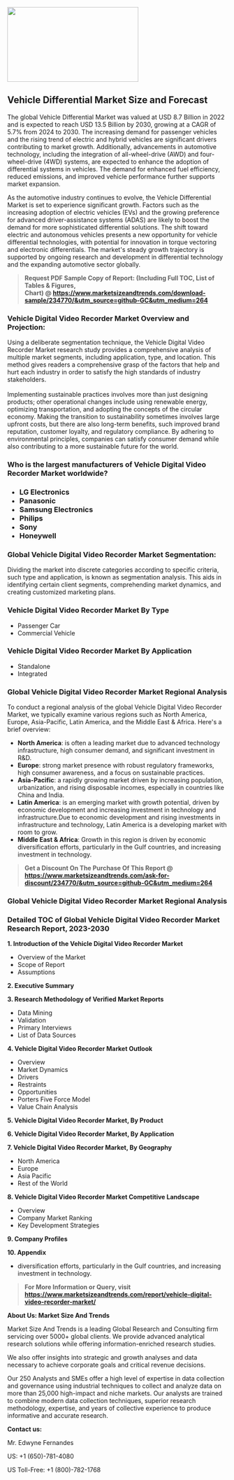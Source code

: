 <p><img class="alignnone size-medium wp-image-20088" src="https://ffe5etoiles.com/wp-content/uploads/2024/12/MST1-300x171.png" alt="" width="300" height="171" /></p><h2>Vehicle Differential Market Size and Forecast</h2><p>The global Vehicle Differential Market was valued at USD 8.7 Billion in 2022 and is expected to reach USD 13.5 Billion by 2030, growing at a CAGR of 5.7% from 2024 to 2030. The increasing demand for passenger vehicles and the rising trend of electric and hybrid vehicles are significant drivers contributing to market growth. Additionally, advancements in automotive technology, including the integration of all-wheel-drive (AWD) and four-wheel-drive (4WD) systems, are expected to enhance the adoption of differential systems in vehicles. The demand for enhanced fuel efficiency, reduced emissions, and improved vehicle performance further supports market expansion.</p><p>As the automotive industry continues to evolve, the Vehicle Differential Market is set to experience significant growth. Factors such as the increasing adoption of electric vehicles (EVs) and the growing preference for advanced driver-assistance systems (ADAS) are likely to boost the demand for more sophisticated differential solutions. The shift toward electric and autonomous vehicles presents a new opportunity for vehicle differential technologies, with potential for innovation in torque vectoring and electronic differentials. The market's steady growth trajectory is supported by ongoing research and development in differential technology and the expanding automotive sector globally.</p></p><blockquote id="" class=""><strong>Request PDF Sample Copy of Report: (Including Full TOC, List of Tables &amp; Figures, Chart)&nbsp;@&nbsp;<strong><a href="https://www.marketsizeandtrends.com/download-sample/234770/&utm_source=github-GC&utm_medium=264" target="_blank">https://www.marketsizeandtrends.com/download-sample/234770/&utm_source=github-GC&utm_medium=264</a></strong></strong></blockquote><h3 id="" class="">Vehicle Digital Video Recorder Market&nbsp;Overview and Projection:</h3><p id="" class="">Using a deliberate segmentation technique, the Vehicle Digital Video Recorder Market research study provides a comprehensive analysis of multiple market segments, including application, type, and location. This method gives readers a comprehensive grasp of the factors that help and hurt each industry in order to satisfy the high standards of industry stakeholders. <br /> <br />Implementing sustainable practices involves more than just designing products; other operational changes include using renewable energy, optimizing transportation, and adopting the concepts of the circular economy. Making the transition to sustainability sometimes involves large upfront costs, but there are also long-term benefits, such improved brand reputation, customer loyalty, and regulatory compliance. By adhering to environmental principles, companies can satisfy consumer demand while also contributing to a more sustainable future for the world.</p><h3 id="" class="">Who is the largest manufacturers of&nbsp;Vehicle Digital Video Recorder Market worldwide?</h3><h3 class=""><p><ul><li>LG Electronics </li><li> Panasonic </li><li> Samsung Electronics </li><li> Philips </li><li> Sony </li><li> Honeywell</li></ul></p></h3><h3 id="" class="">Global&nbsp;Vehicle Digital Video Recorder Market Segmentation:</h3><p id="" class="">Dividing the market into discrete categories according to specific criteria, such type and application, is known as segmentation analysis. This aids in identifying certain client segments, comprehending market dynamics, and creating customized marketing plans.</p><h3 id="" class="">Vehicle Digital Video Recorder Market&nbsp;By Type</h3><p><p><ul><li>Passenger Car</li><li> Commercial Vehicle</p></li></ul></p></p><h3 id="" class="">Vehicle Digital Video Recorder Market&nbsp;By Application</h3><p class=""><p><ul><li>Standalone</li><li> Integrated</li></ul></p></p><h3 id="" class="">Global Vehicle Digital Video Recorder Market Regional Analysis</h3><p id="" class="">To conduct a regional analysis of the global Vehicle Digital Video Recorder Market, we typically examine various regions such as North America, Europe, Asia-Pacific, Latin America, and the Middle East &amp; Africa. Here's a brief overview:</p><ul><li><strong>North America</strong>: is often a leading market due to advanced technology infrastructure, high consumer demand, and significant investment in R&amp;D.</li><li><strong>Europe</strong>: strong market presence with robust regulatory frameworks, high consumer awareness, and a focus on sustainable practices.</li><li><strong>Asia-Pacific</strong>: a rapidly growing market driven by increasing population, urbanization, and rising disposable incomes, especially in countries like China and India.</li><li><strong>Latin America</strong>: is an emerging market with growth potential, driven by economic development and increasing investment in technology and infrastructure.Due to economic development and rising investments in infrastructure and technology, Latin America is a developing market with room to grow.</li><li><strong>Middle East &amp; Africa</strong>: Growth in this region is driven by economic diversification efforts, particularly in the Gulf countries, and increasing investment in technology.</li></ul><blockquote id="" class=""><strong>Get a Discount On The Purchase Of This Report @ <strong><a href="https://www.marketsizeandtrends.com/ask-for-discount/234770/&utm_source=github-GC&utm_medium=264" target="_blank">https://www.marketsizeandtrends.com/ask-for-discount/234770/&utm_source=github-GC&utm_medium=264</a></strong></strong></blockquote><h3 id="" class="">Global Vehicle Digital Video Recorder Market Regional Analysis</h3><h3 id="" class="">Detailed TOC of Global Vehicle Digital Video Recorder Market Research Report, 2023-2030</h3><p id="" class=""><strong>1. Introduction of the Vehicle Digital Video Recorder Market</strong></p><ul><li>Overview of the Market</li><li>Scope of Report</li><li>Assumptions</li></ul><p id="" class=""><strong>2. Executive Summary</strong></p><p id="" class=""><strong>3. Research Methodology of Verified Market Reports</strong></p><ul><li>Data Mining</li><li>Validation</li><li>Primary Interviews</li><li>List of Data Sources</li></ul><p id="" class=""><strong>4. Vehicle Digital Video Recorder Market Outlook</strong></p><ul><li>Overview</li><li>Market Dynamics</li><li>Drivers</li><li>Restraints</li><li>Opportunities</li><li>Porters Five Force Model</li><li>Value Chain Analysis</li></ul><p id="" class=""><strong>5. Vehicle Digital Video Recorder Market, By Product</strong></p><p id="" class=""><strong>6. Vehicle Digital Video Recorder Market, By Application</strong></p><p id="" class=""><strong>7. Vehicle Digital Video Recorder Market, By Geography</strong></p><ul><li>North America</li><li>Europe</li><li>Asia Pacific</li><li>Rest of the World</li></ul><p id="" class=""><strong>8. Vehicle Digital Video Recorder Market Competitive Landscape</strong></p><ul><li>Overview</li><li>Company Market Ranking</li><li>Key Development Strategies</li></ul><p id="" class=""><strong>9. Company Profiles</strong></p><p id="" class=""><strong>10. Appendix</strong></p><ul><li>diversification efforts, particularly in the Gulf countries, and increasing investment in technology.</li></ul><blockquote id="" class=""><strong>For More Information or Query, visit <strong><strong><a href="https://www.marketsizeandtrends.com/report/vehicle-digital-video-recorder-market/" target="_blank">https://www.marketsizeandtrends.com/report/vehicle-digital-video-recorder-market/</a></strong></strong></strong></blockquote><p id="" class=""><strong>About Us: Market Size And Trends</strong></p><p id="" class="">Market Size And Trends is a leading Global Research and Consulting firm servicing over 5000+ global clients. We provide advanced analytical research solutions while offering information-enriched research studies.</p><p id="" class="">We also offer insights into strategic and growth analyses and data necessary to achieve corporate goals and critical revenue decisions.</p><p id="" class="">Our 250 Analysts and SMEs offer a high level of expertise in data collection and governance using industrial techniques to collect and analyze data on more than 25,000 high-impact and niche markets. Our analysts are trained to combine modern data collection techniques, superior research methodology, expertise, and years of collective experience to produce informative and accurate research.</p><p id="" class=""><strong>Contact us:</strong></p><p id="" class="">Mr. Edwyne Fernandes</p><p id="" class="">US: +1 (650)-781-4080</p><p id="" class="">US Toll-Free: +1 (800)-782-1768</p>
